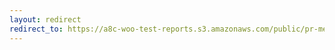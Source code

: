 ```yaml
---
layout: redirect
redirect_to: https://a8c-woo-test-reports.s3.amazonaws.com/public/pr-merge/38551/api/index.html
---
```

